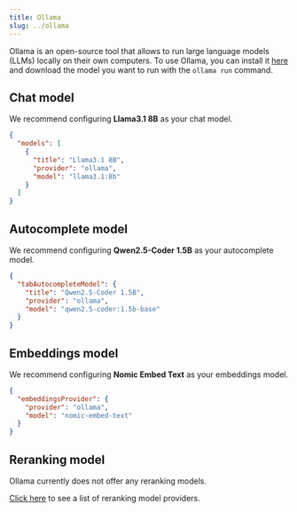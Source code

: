```yaml
---
title: Ollama
slug: ../ollama
---
```


Ollama is an open-source tool that allows to run large language models (LLMs) locally on their own computers. To use Ollama, you can install it [here](https://ollama.ai/download) and download the model you want to run with the `ollama run` command.

## Chat model

We recommend configuring **Llama3.1 8B** as your chat model.

```json title="config.json"
{
  "models": [
    {
      "title": "Llama3.1 8B",
      "provider": "ollama",
      "model": "llama3.1:8b"
    }
  ]
}
```

## Autocomplete model

We recommend configuring **Qwen2.5-Coder 1.5B** as your autocomplete model.

```json title="config.json"
{
  "tabAutocompleteModel": {
    "title": "Qwen2.5-Coder 1.5B",
    "provider": "ollama",
    "model": "qwen2.5-coder:1.5b-base"
  }
}
```

## Embeddings model

We recommend configuring **Nomic Embed Text** as your embeddings model.

```json title="config.json"
{
  "embeddingsProvider": {
    "provider": "ollama",
    "model": "nomic-embed-text"
  }
}
```

## Reranking model

Ollama currently does not offer any reranking models.

[Click here](../../model-types/reranking.md) to see a list of reranking model providers.
